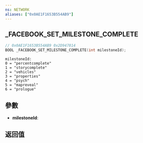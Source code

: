 ```yaml
---
ns: NETWORK
aliases: ["0x0AE1F1653B554AB9"]
---
```

## _FACEBOOK_SET_MILESTONE_COMPLETE

```c
// 0x0AE1F1653B554AB9 0x2D947814
BOOL _FACEBOOK_SET_MILESTONE_COMPLETE(int milestoneId);
```

```
milestoneId:  
0 = "percentcomplete"  
1 = "storycomplete"  
2 = "vehicles"  
3 = "properties"  
4 = "psych"  
5 = "mapreveal"  
6 = "prologue"  
```

## 參數
* **milestoneId**: 

## 返回值
